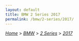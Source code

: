 ```yaml
---
layout: default
title: BMW 2 Series 2017
permalink: /bmw/2-series/2017/
---
```

[*Home*](/) > [*BMW*](/bmw/) > [*2 Series*](/bmw/2-series/) > [*2017*](/bmw/2-series/2017/)
